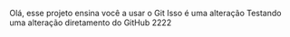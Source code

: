 Olá, esse projeto ensina você a usar o Git
Isso é uma alteração
Testando uma alteração diretamento do GitHub
2222
